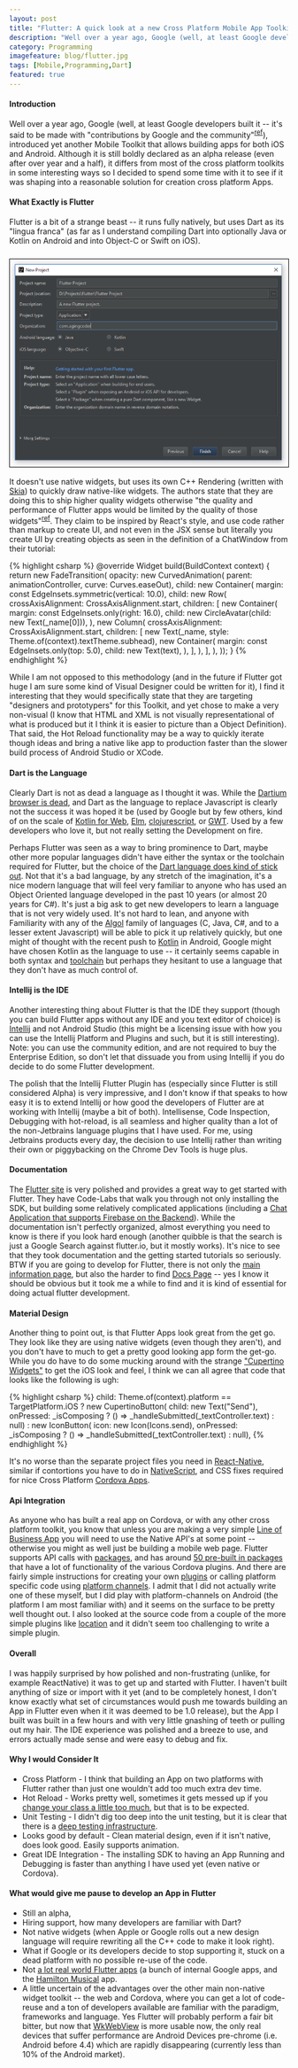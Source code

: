 ```yaml
---
layout: post
title: "Flutter: A quick look at a new Cross Platform Mobile App Toolkit"
description: "Well over a year ago, Google (well, at least Google developers built it -- it's said to be made with 'contributions by Google and the community', introduced yet another Mobile Toolkit that allows building apps for both iOS and Android."
category: Programming
imagefeature: blog/flutter.jpg
tags: [Mobile,Programming,Dart]
featured: true
---
```


#### Introduction

Well over a year ago, Google (well, at least Google developers built it -- it's said to be made with "contributions by Google and the community"<sup>[ref](https://flutter.io/faq/#who-makes-flutter)</sup>), introduced yet another Mobile Toolkit that allows building apps for both iOS and Android.
Although it is still boldly declared as an alpha release (even after over year and a half), it differs from most
of the cross platform toolkits in some interesting ways so I decided to spend some time with it to see if it was
shaping into a reasonable solution for creation cross platform Apps.

#### What Exactly is Flutter

Flutter is a bit of a strange beast -- it runs fully natively, but uses Dart as its "lingua franca" (as far as I understand compiling
Dart into optionally Java or Kotlin on Android and into Object-C or Swift on iOS).

<img src="/img/flutter/new_project.png" style="border: 1px solid #000; margin: 10px auto 0" />

It doesn't use native widgets, but uses its own C++ Rendering (written with [Skia](https://en.wikipedia.org/wiki/Skia_Graphics_Engine))
to quickly draw native-like widgets.  The authors state that they are doing this to ship higher quality widgets otherwise
"the quality and performance of Flutter apps would be limited by the quality of those widgets"<sup>[ref](https://flutter.io/faq/#does-flutter-use-my-systems-oem-widgets)</sup>.
They claim to be inspired by React's style, and use code rather than markup to create UI, and not even in the JSX sense but literally
you create UI by creating objects as seen in the definition of a ChatWindow from their tutorial:

{% highlight csharp %}
  @override
  Widget build(BuildContext context) {
    return new FadeTransition(
        opacity: new CurvedAnimation(
            parent: animationController, curve: Curves.easeOut),
        child: new Container(
          margin: const EdgeInsets.symmetric(vertical: 10.0),
          child: new Row(
            crossAxisAlignment: CrossAxisAlignment.start,
            children: <Widget>[
              new Container(
                margin: const EdgeInsets.only(right: 16.0),
                child: new CircleAvatar(child: new Text(_name[0])),
              ),
              new Column(
                crossAxisAlignment: CrossAxisAlignment.start,
                children: <Widget>[
                  new Text(_name, style: Theme.of(context).textTheme.subhead),
                  new Container(
                    margin: const EdgeInsets.only(top: 5.0),
                    child: new Text(text),
                  ),
                ],
              ),
            ],
          ),
        ));
  }
{% endhighlight %}

While I am not opposed to this methodology (and in the future if Flutter got huge I am sure some kind of Visual Designer could
be written for it), I find it interesting that they would specifically state that they are targeting "designers and prototypers" for
this Toolkit, and yet chose to make a very non-visual (I know that HTML and XML is not visually representational of what is produced
but it I think it is easier to picture than a Object Definition).  That said, the Hot Reload functionality may be a way to quickly
iterate though ideas and bring a native like app to production faster than the slower build process of Android Studio or XCode.

#### Dart is the Language

Clearly Dart is not as dead a language as I thought it was.  While the [Dartium browser is dead](https://webdev.dartlang.org/tools/dartium),
 and Dart as the language to replace Javascript is clearly not the success it was hoped it be (used by Google but by few others, kind
 of on the scale of [Kotlin for Web](https://kotlinlang.org/docs/tutorials/javascript/kotlin-to-javascript/kotlin-to-javascript.html),
 [Elm](http://elm-lang.org/), [clojurescript](https://github.com/clojure/clojurescript), or [GWT](http://www.gwtproject.org/).  Used
 by a few developers who love it, but not really setting the Development on fire.

 Perhaps Flutter was seen as a way to bring prominence to Dart, maybe other more popular languages didn't have either the
 syntax or the toolchain required for Flutter, but the choice of the [Dart language does kind of stick out](https://flutter.io/faq/#why-did-flutter-choose-to-use-dart).
 Not that it's  a bad language, by any stretch of the imagination, it's a nice modern language that will feel very familiar
  to anyone who has used an Object Oriented language developed in the past 10 years (or almost 20 years for C#).
  It's just a big ask to get new developers to learn a language that  is not very widely used.  It's not hard to lean,
  and anyone with Familiarity with any of the [Algol](https://en.wikipedia.org/wiki/ALGOL)
 family of languages (C, Java, C#, and to a lesser extent Javascript) will be able to pick it up relatively quickly, but
 one might of thought with the recent push to [Kotlin](https://blog.jetbrains.com/kotlin/2017/05/kotlin-on-android-now-official/) in
 Android, Google might have chosen Kotlin as the language to use -- it certainly seems capable in both syntax and [toolchain](https://github.com/JetBrains/kotlin-native)
 but perhaps they hesitant to use a language that they don't have as much control of.

#### Intellij is the IDE

Another interesting thing about Flutter is that the IDE they support (though you can build Flutter apps without any IDE and you
text editor of choice) is [Intellij](https://www.jetbrains.com/idea) and not Android Studio (this might be a licensing issue
with how you can use the Intellij Platform and Plugins and such, but it is still interesting).  Note: you can use the community
edition, and are not required to buy the Enterprise Edition, so don't let that dissuade you from using Intellij if you do decide
to do some Flutter development.

The polish that the Intellij Flutter Plugin has (especially since Flutter is still considered Alpha) is very impressive, and I
don't know if that speaks to how easy it is to extend Intellij or how good the developers of Flutter are at working with Intellij (maybe
a bit of both).  Intellisense, Code Inspection, Debugging with hot-reload, is all seamless and higher quality than a lot of the
non-Jetbrains language plugins that I have used.  For me, using Jetbrains products every day, the decision to use Intellij rather than
writing their own or piggybacking on the Chrome Dev Tools is huge plus.

#### Documentation

The [Flutter site](https://flutter.io) is very polished and provides a great way to get started with Flutter.  They have Code-Labs
that walk you through not only installing the SDK, but building some relatively complicated applications (including a [Chat Application
that supports Firebase on the Backend](https://codelabs.developers.google.com/codelabs/flutter-firebase/#0)).  While the documentation
isn't perfectly organized, almost everything you need to know is there if you look hard enough (another quibble is that the search
is just a Google Search against flutter.io, but it mostly works).  It's nice to see that they took documentation and the getting started
tutorials so seriously.  BTW if you are going to develop for Flutter, there is not only the [main information page](https://flutter.io),
but also the harder to find [Docs Page](https://docs.flutter.io/index.html) -- yes I know it should be obvious but it took me a while
to find and it is kind of essential for doing actual flutter development.

#### Material Design

Another thing to point out, is that Flutter Apps look great from the get go.  They look like they are using native widgets (even though they
aren't), and you don't have to much to get a pretty good looking app form the get-go.  While you do have to do some mucking around with
the strange ["Cupertino Widgets"](https://flutter.io/widgets/cupertino/) to get the iOS look and feel, I think we can all agree that code
that looks like the following is ugh:

{% highlight csharp %}
child: Theme.of(context).platform == TargetPlatform.iOS
    ? new CupertinoButton(
        child: new Text("Send"),
        onPressed: _isComposing
            ? () => _handleSubmitted(_textController.text)
            : null)
    : new IconButton(
        icon: new Icon(Icons.send),
        onPressed: _isComposing
            ? () => _handleSubmitted(_textController.text)
            : null),
{% endhighlight %}

It's no worse than the separate project files you need in [React-Native](https://facebook.github.io/react-native/), similar
if contortions you have to do in [NativeScript](http://docs.nativescript.org/), and CSS fixes required for nice Cross Platform
[Cordova Apps](http://cordova.apache.org/).

#### Api Integration

As anyone who has built a real app on Cordova, or with any other cross platform toolkit, you know that unless you are
making a very simple [Line of Business App](https://en.wikipedia.org/wiki/Line_of_business) you will need to use the
Native API's at some point -- otherwise you might as well just be building a mobile web page.  Flutter supports API
calls with [packages](https://flutter.io/using-packages/), and has around [50 pre-built in packages](https://pub.dartlang.org/flutter/packages)
that have a lot of functionality of the various Cordova plugins.  And there are fairly simple instructions
for creating your own [plugins](https://flutter.io/developing-packages/) or calling platform specific
code using [platform channels](https://flutter.io/platform-channels/).  I admit that I did not actually write one of these
myself, but I did play with platform-channels on Android (the platform I am most familiar with) and it seems
on the surface to be pretty well thought out.  I also looked at the source code from a couple of the more simple
plugins like [location](https://github.com/Lyokone/flutterlocation) and it didn't seem too challenging to write a simple plugin.

#### Overall

I was happily surprised by how polished and non-frustrating (unlike, for example ReactNative) it was to get up and started with
Flutter.  I haven't built anything of size or import with it yet (and to be completely honest, I don't know exactly what set
of circumstances would push me towards building an App in Flutter even when it it was deemed to be 1.0 release), but the
App I built was built in a few hours and with very little gnashing of teeth or pulling out my hair.  The IDE experience was
polished and a breeze to use, and errors actually made sense and were easy to debug and fix.

#### Why I would Consider It

* Cross Platform - I think that building an App on two platforms with Flutter rather than just one wouldn't add too much extra dev time.
* Hot Reload - Works pretty well, sometimes it gets messed up if you [change your class a little too much](https://flutter.io/faq/#hot-reload), but that is to be expected.
* Unit Testing - I didn't dig too deep into the unit testing, but it is clear that there is a [deep testing infrastructure](https://flutter.io/testing/).
* Looks good by default - Clean material design, even if it isn't native, does look good.  Easily supports animation.
* Great IDE Integration - The installing SDK to having an App Running and Debugging is faster than anything I have used yet (even native or Cordova).

#### What would give me pause to develop an App in Flutter

* Still an alpha,
* Hiring support, how many developers are familiar with Dart?
* Not native widgets (when Apple or Google rolls out a new design language will require rewriting all the C++ code to make it look right).
* What if Google or its developers decide to stop supporting it, stuck on a dead platform with no possible re-use of the code.
* Not [a lot real world Flutter apps](https://flutter.io/faq/#who-uses-flutter) (a bunch of internal Google apps, and the [Hamilton Musical](https://play.google.com/store/apps/details?id=com.hamilton.app) app.
* A little uncertain of the advantages over the other main non-native widget toolkit -- the web and Cordova, where you can get a lot of code-reuse and a ton of developers available are familiar with the paradigm, frameworks and language.  Yes Flutter will probably perform a fair bit bitter, but now that [WkWebView](https://github.com/apache/cordova-plugin-wkwebview-engine) is more usable now, the only real devices that suffer performance are Android Devices pre-chrome (i.e. Android before 4.4) which are rapidly disappearing (currently less than 10% of the Android market).

